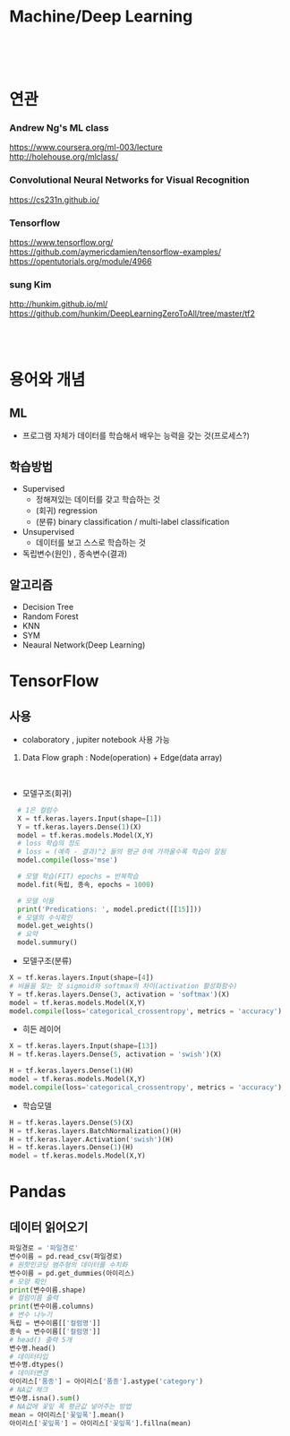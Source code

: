 # Machine/Deep Learning
<br/><br/><br/>

# 연관
### Andrew Ng's ML class
https://www.coursera.org/ml-003/lecture<br/>
http://holehouse.org/mlclass/

### Convolutional Neural Networks for Visual Recognition
https://cs231n.github.io/

### Tensorflow
https://www.tensorflow.org/<br/>
https://github.com/aymericdamien/tensorflow-examples/<br/>
https://opentutorials.org/module/4966

### sung Kim
http://hunkim.github.io/ml/<br/>
https://github.com/hunkim/DeepLearningZeroToAll/tree/master/tf2

<br/><br/>

# 용어와 개념
## ML
- 프로그램 자체가 데이터를 학습해서 배우는 능력을 갖는 것(프로세스?)

## 학습방법
  - Supervised 
    - 정해져있는 데이터를 갖고 학습하는 것
    - (회귀) regression 
    - (분류) binary classification / multi-label classification
  - Unsupervised
    - 데이터를 보고 스스로 학습하는 것
  - 독립변수(원인) , 종속변수(결과)
## 알고리즘
  - Decision Tree
  - Random Forest
  - KNN
  - SYM
  - Neaural Network(Deep Learning)

# TensorFlow
## 사용
  - colaboratory , jupiter notebook 사용 가능
  
  1. Data Flow graph : Node(operation) + Edge(data array)
<br/>

  - 모델구조(회귀)

```python
  # 1은 컬럼수
  X = tf.keras.layers.Input(shape=[1])
  Y = tf.keras.layers.Dense(1)(X)
  model = tf.keras.models.Model(X,Y)
  # loss 학습의 정도
  # loss = (예측 - 결과)^2 들의 평균 0에 가까울수록 학습이 잘됨 
  model.compile(loss='mse')

  # 모델 학습(FIT) epochs = 반복학습
  model.fit(독립, 종속, epochs = 1000)

  # 모델 이용
  print('Predications: ', model.predict([[15]]))
  # 모델의 수식확인
  model.get_weights()
  # 요약
  model.summury() 
```
  
  - 모델구조(분류)
  ```python
  X = tf.keras.layers.Input(shape=[4])
  # 비율을 찾는 것 sigmoid와 softmax의 차이(activation 활성화함수)
  Y = tf.keras.layers.Dense(3, activation = 'softmax')(X)
  model = tf.keras.models.Model(X,Y)
  model.compile(loss='categorical_crossentropy', metrics = 'accuracy')
  ```

  - 히든 레이어
  ```python
  X = tf.keras.layers.Input(shape=[13])
  H = tf.keras.layers.Dense(5, activation = 'swish')(X)
  
  H = tf.keras.layers.Dense(1)(H)
  model = tf.keras.models.Model(X,Y)
  model.compile(loss='categorical_crossentropy', metrics = 'accuracy')
  ```
  - 학습모델
  ```python
  H = tf.keras.layers.Dense(5)(X)
  H = tf.keras.layers.BatchNormalization()(H)
  H = tf.keras.layer.Activation('swish')(H)
  H = tf.keras.layers.Dense(1)(H)
  model = tf.keras.models.Model(X,Y)
  ```

# Pandas
  ## 데이터 읽어오기
  ```python
  파일경로 = '파일경로'
  변수이름 = pd.read_csv(파일경로)
  # 원핫인코딩 범주형의 데이터를 수치화  
  변수이름 = pd.get_dummies(아이리스)
  # 모양 확인
  print(변수이름.shape)
  # 컬럼이름 출력
  print(변수이름.columns)
  # 변수 나누기
  독립 = 변수이름[['컬럼명']]
  종속 = 변수이름[['컬럼명']]
  # head() 출력 5개
  변수명.head()
  # 데이터타입
  변수명.dtypes()
  # 데이터변경
  아이리스['품종'] = 아이리스['품종'].astype('category')
  # NA값 체크
  변수명.isna().sum()
  # NA값에 꽃잎 폭 평균값 넣어주는 방법
  mean = 아이리스['꽃잎폭'].mean()
  아이리스['꽃잎폭'] = 아이리스['꽃잎폭'].fillna(mean)
  ```




